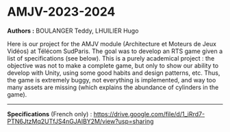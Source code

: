# AMJV-2023-2024
 
**Authors :** BOULANGER Teddy, LHUILIER Hugo

Here is our project for the AMJV module (Architecture et Moteurs de Jeux Vidéos) at Télécom SudParis. The goal was to develop an RTS game given a list of specifications (see below). This is a purely academical project : the objective was not to make a complete game, but only to show our ability to develop with Unity, using some good habits and design patterns, etc. Thus, the game is extremely buggy, not everything is implemented, and way too many assets are missing (which explains the abundance of cylinders in the game).

--------------------

**Specifications** (French only) : https://drive.google.com/file/d/1_iRrd7-PTN6JtzMq2UTfJS4nGJAIBY2M/view?usp=sharing